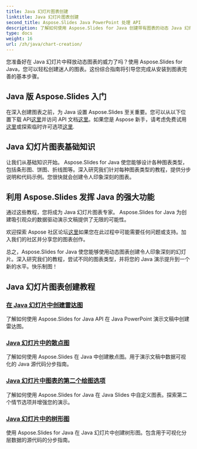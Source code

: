 ```yaml
---
title: Java 幻灯片图表创建
linktitle: Java 幻灯片图表创建
second_title: Aspose.Slides Java PowerPoint 处理 API
description: 了解如何使用 Aspose.Slides for Java 创建带有图表的动态 Java 幻灯片。我们的综合教程将指导您逐步完成整个过程。
type: docs
weight: 16
url: /zh/java/chart-creation/
---
```


您准备好在 Java 幻灯片中释放动态图表的威力了吗？使用 Aspose.Slides for Java，您可以轻松创建迷人的图表。这份综合指南将引导您完成从安装到图表完善的基本步骤。

## Java 版 Aspose.Slides 入门

在深入创建图表之前，为 Java 设置 Aspose.Slides 至关重要。您可以从以下位置下载 API[这里](https://releases.aspose.com/slides/java/)并访问 API 文档[这里](https://reference.aspose.com/slides/java/)。如果您是 Aspose 新手，请考虑免费试用[这里](https://releases.aspose.com/)或探索临时许可选项[这里](https://purchase.aspose.com/temporary-license/).

## Java 幻灯片图表基础知识

让我们从基础知识开始。 Aspose.Slides for Java 使您能够设计各种图表类型，包括条形图、饼图、折线图等。深入研究我们针对每种图表类型的教程，提供分步说明和代码示例。您很快就会创建令人印象深刻的图表。

## 利用 Aspose.Slides 发挥 Java 的强大功能

通过这些教程，您将成为 Java 幻灯片图表专家。 Aspose.Slides for Java 为创建吸引观众的数据驱动演示文稿提供了无限的可能性。

欢迎探索 Aspose 社区论坛[这里](https://forum.aspose.com/)如果您在此过程中可能需要任何问题或支持。加入我们的社区并分享您的图表创作。

总之，Aspose.Slides for Java 使您能够使用动态图表创建令人印象深刻的幻灯片。深入研究我们的教程，尝试不同的图表类型，并将您的 Java 演示提升到一个新的水平。快乐制图！

## Java 幻灯片图表创建教程
### [在 Java 幻灯片中创建雷达图](./radar-chart-creating-java-slides/)
了解如何使用 Aspose.Slides for Java API 在 Java PowerPoint 演示文稿中创建雷达图。
### [Java 幻灯片中的散点图](./scattered-chart-java-slides/)
了解如何使用 Aspose.Slides 在 Java 中创建散点图。用于演示文稿中数据可视化的 Java 源代码分步指南。
### [Java 幻灯片中图表的第二个绘图选项](./second-plot-options-charts-java-slides/)
了解如何使用 Aspose.Slides for Java 在 Java Slides 中自定义图表。探索第二个情节选项并增强您的演示。
### [Java 幻灯片中的树形图](./tree-map-chart-java-slides/)
使用 Aspose.Slides for Java 在 Java 幻灯片中创建树形图。包含用于可视化分层数据的源代码的分步指南。